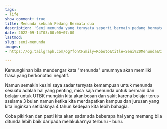 ```yaml
---
tags:
- life
show_comment: true
title: Menunda sebuah Pedang Bermata dua
description: 'Seni menunda yang ternyata seperti bermain pedang bermata dua '
date: 2022-09-14T03:00:00+07:00
lastmod: 
slug: seni-menunda
images:
- https://og.tailgraph.com/og?fontFamily=Roboto&title=Seni%20Menunda&titleTailwind=text-gray-800%20font-bold%20text-6xl&text=Seni%20menunda%20yang%20ternyata%20seperti%20bermain%20pedang%20bermata%20dua%20&textTailwind=text-gray-700%20text-2xl%20mt-4&logoTailwind=h-8&bgTailwind=bg-white&footer=aliif.space&footerTailwind=text-teal-600&t=1663145624552&refresh=1

---
```

Kemungkinan bila mendengar kata "menunda" umumnya akan memiliki frasa yang berkonotasi negatif.

Namun semakin kesini saya sadar ternyata kemampuan untuk menunda sesuatu adalah hal yang penting, misal saja menunda untuk bermain dan belajar untuk UTBK mungkin kita akan bosan dan sakit karena belajar terus sselama 3 bulan namun ketika kita mendapatkan kampus dan jurusan yang kita inginkan setidaknya 4 tahun kedepan kita lebih bahagia.

Coba pikirkan dan pasti kita akan sadar ada beberapa hal yang memang bila ditunda lebih baik daripada melakukannya terburu - buru.